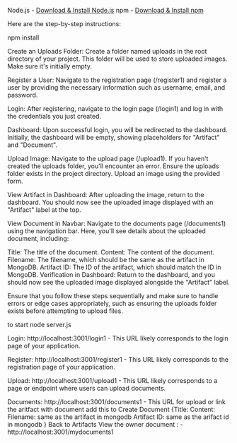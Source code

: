 

Node.js - [Download & Install Node.js](https://nodejs.org/en/download/)
npm - [Download & Install npm](https://www.npmjs.com/get-npm)


Here are the step-by-step instructions:

npm install

Create an Uploads Folder:
Create a folder named uploads in the root directory of your project. This folder will be used to store uploaded images. Make sure it's initially empty.

Register a User:
Navigate to the registration page (/register1) and register a user by providing the necessary information such as username, email, and password.

Login:
After registering, navigate to the login page (/login1) and log in with the credentials you just created.

Dashboard:
Upon successful login, you will be redirected to the dashboard. Initially, the dashboard will be empty, showing placeholders for "Artifact" and "Document".

Upload Image:
Navigate to the upload page (/upload1). If you haven't created the uploads folder, you'll encounter an error. Ensure the uploads folder exists in the project directory. Upload an image using the provided form.

View Artifact in Dashboard:
After uploading the image, return to the dashboard. You should now see the uploaded image displayed with an "Artifact" label at the top.

View Document in Navbar:
Navigate to the documents page (/documents1) using the navigation bar. Here, you'll see details about the uploaded document, including:

Title: The title of the document.
Content: The content of the document.
Filename: The filename, which should be the same as the artifact in MongoDB.
Artifact ID: The ID of the artifact, which should match the ID in MongoDB.
Verification in Dashboard:
Return to the dashboard, and you should now see the uploaded image displayed alongside the "Artifact" label.

Ensure that you follow these steps sequentially and make sure to handle errors or edge cases appropriately, such as ensuring the uploads folder exists before attempting to upload files.







to start 
node server.js

Login: http://localhost:3001/login1 - This URL likely corresponds to the login page of your application.

Register: http://localhost:3001/register1 - This URL likely corresponds to the registration page of your application.

Upload: http://localhost:3001/upload1 - This URL likely corresponds to a page or endpoint where users can upload documents.

Documents: http://localhost:3001/documents1 - This URL for   upload or link the aritfact with  document 
 add this 
 to Create Document
{Title: Content:
Filename: same as the artifact in mongodb 
Artifact ID: same as the arifact id in mongodb
}
Back to Artifacts
View the owner document : -
http://localhost:3001/mydocuments1